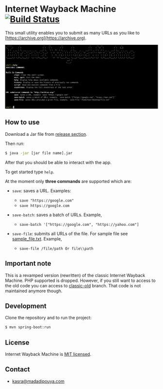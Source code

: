 # Internet Wayback Machine [![Build Status](https://travis-ci.org/kasramp/InternetWayBackMachine.svg?branch=master)](https://travis-ci.org/kasramp/InternetWayBackMachine)
 
This small utility enables you to submit as many URLs as you like to [https://archive.org](https://archive.org).

![Banner](./assets/images/screenshot.png)

## How to use

Download a Jar file from [release section](https://github.com/kasramp/InternetWayBackMachine/releases).

Then run:

```bash
$ java -jar [jar file name].jar
``` 

After that you should be able to interact with the app.

To get started type `help`.

At the moment only **three commands** are supported which are:

- `save`: saves a URL. Examples: 
    
    - `save "https://google.com"`
    - `save https://google.com` 
    
- `save-batch`: saves a batch of URLs. Example,
    - `save-batch '["https://google.com", "https://yahoo.com"]`
    
- `save-file`: submits all URLs of the file. For sample file see [sample_file.txt](./assets/sample_file.txt). Example,
    - `save-file /file/path Or file\\path`
    

## Important note

This is a revamped version (rewritten) of the classic Internet Wayback Machine. 
PHP supported is dropped. However, if you still want to access to the old code
you can access to [classic-old](https://github.com/kasramp/InternetWayBackMachine/tree/classic-old) branch. That code is not maintained anymore though. 


## Development

Clone the repository and to run the project:

```bash
$ mvn spring-boot:run
```

## License

Internet Wayback Machine is [MIT licensed](./LICENSE).


## Contact

* kasra@madadipouya.com
